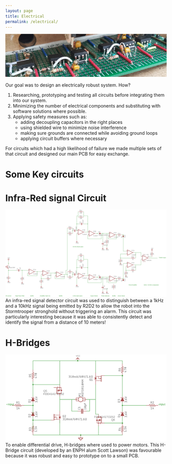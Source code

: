 ```yaml
---
layout: page
title: Electrical
permalink: /electrical/
---
```


![circuitry](/assets/circuitry.jpg)

Our goal was to design an electrically robust system. How?

1. Researching, prototyping and testing all circuits before integrating them into our system.
2. Minimizing the number of electrical components and substituting with software solutions where possible.
3. Applying safety measures such as:
    - adding decoupling capacitors in the right places
    - using shielded wire to minimize noise interference
    - making sure grounds are connected while avoiding ground loops
    - applying circuit buffers where necessary


For circuits which had a high likelihood of failure we made multiple sets of that circuit and designed our main PCB for easy exchange.

# Some Key circuits

# Infra-Red signal Circuit

![IR-circuit-diagram](/assets/ir_circuit.png)
An infra-red signal detector circuit was used to distinguish between a 1kHz and a 10kHz signal being emitted by R2D2 to allow the robot into the Stormtrooper stronghold without triggering an alarm. This circuit was particularly interesting because it was able to consistently detect and identify the signal from a distance of 10 meters!


# H-Bridges

![H-Bridge Circuit](/assets/hbridge.png)
To enable differential drive, H-bridges where used to power motors. This H-Bridge circuit (developed by an ENPH alum Scott Lawson) was favourable because it was robust and easy to prototype on to a small PCB.
